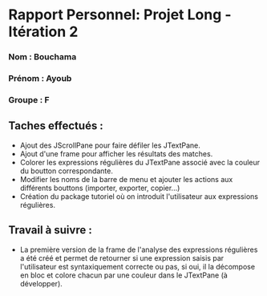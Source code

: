 # Rapport Personnel: Projet Long - Itération 2

### Nom : Bouchama
### Prénom : Ayoub
### Groupe : F

## Taches effectués :

- Ajout des JScrollPane pour faire défiler les JTextPane.
- Ajout d'une frame pour afficher les résultats des matches.
- Colorer les expressions régulières du JTextPane associé avec la couleur du boutton correspondante.
- Modifier les noms de la barre de menu et ajouter les actions aux différents bouttons (importer, exporter, copier...)
- Création du package tutoriel où on introduit l'utilisateur aux expressions régulières.


## Travail à suivre :

- La première version de la frame de l'analyse des expressions régulières a été créé et permet de retourner si une expression saisis par l'utilisateur est syntaxiquement correcte ou pas, si oui, il la décompose en bloc et colore chacun par une couleur dans le JTextPane (à développer).
